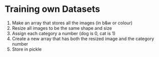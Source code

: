 # Training own Datasets
1. Make an array that stores all the images (in b&w or colour)
2. Resize all images to be the same shape and size
3. Assign each category a number (dog is 0, cat is 1) 
4. Create a new array that has both the resized image and the category number
5. Store in pickle 


